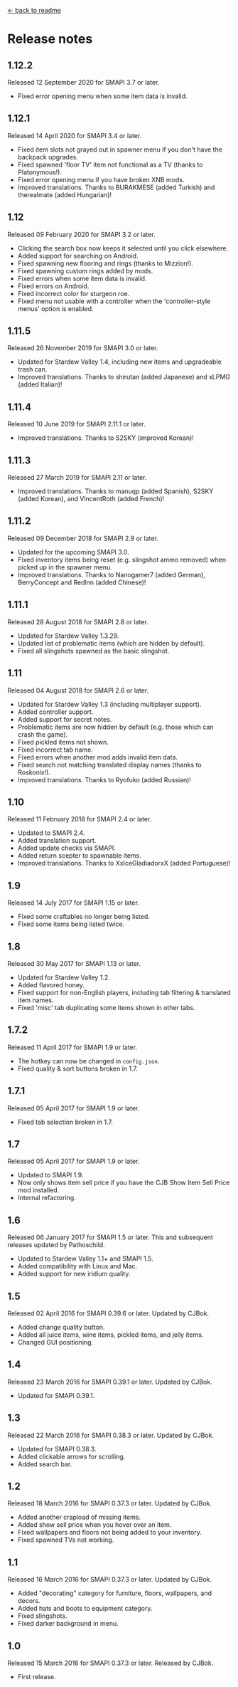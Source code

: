 [← back to readme](README.md)

# Release notes
## 1.12.2
Released 12 September 2020 for SMAPI 3.7 or later.

* Fixed error opening menu when some item data is invalid.

## 1.12.1
Released 14 April 2020 for SMAPI 3.4 or later.

* Fixed item slots not grayed out in spawner menu if you don't have the backpack upgrades.
* Fixed spawned 'floor TV' item not functional as a TV (thanks to Platonymous!).
* Fixed error opening menu if you have broken XNB mods.
* Improved translations. Thanks to BURAKMESE (added Turkish) and therealmate (added Hungarian)!

## 1.12
Released 09 February 2020 for SMAPI 3.2 or later.

* Clicking the search box now keeps it selected until you click elsewhere.
* Added support for searching on Android.
* Fixed spawning new flooring and rings (thanks to Mizzion!).
* Fixed spawning custom rings added by mods.
* Fixed errors when some item data is invalid.
* Fixed errors on Android.
* Fixed incorrect color for sturgeon roe.
* Fixed menu not usable with a controller when the 'controller-style menus' option is enabled.

## 1.11.5
Released 26 November 2019 for SMAPI 3.0 or later.

* Updated for Stardew Valley 1.4, including new items and upgradeable trash can.
* Improved translations. Thanks to shirutan (added Japanese) and xLPMG (added Italian)!

## 1.11.4
Released 10 June 2019 for SMAPI 2.11.1 or later.

* Improved translations. Thanks to S2SKY (improved Korean)!

## 1.11.3
Released 27 March 2019 for SMAPI 2.11 or later.

* Improved translations. Thanks to manuqp (added Spanish), S2SKY (added Korean), and VincentRoth (added French)!

## 1.11.2
Released 09 December 2018 for SMAPI 2.9 or later.

* Updated for the upcoming SMAPI 3.0.
* Fixed inventory items being reset (e.g. slingshot ammo removed) when picked up in the spawner menu.
* Improved translations. Thanks to Nanogamer7 (added German), BerryConcept and Redlnn (added Chinese)!

## 1.11.1
Released 28 August 2018 for SMAPI 2.8 or later.

* Updated for Stardew Valley 1.3.29.
* Updated list of problematic items (which are hidden by default).
* Fixed all slingshots spawned as the basic slingshot.

## 1.11
Released 04 August 2018 for SMAPI 2.6 or later.

* Updated for Stardew Valley 1.3 (including multiplayer support).
* Added controller support.
* Added support for secret notes.
* Problematic items are now hidden by default (e.g. those which can crash the game).
* Fixed pickled items not shown.
* Fixed incorrect tab name.
* Fixed errors when another mod adds invalid item data.
* Fixed search not matching translated display names (thanks to Roskonix!).
* Improved translations. Thanks to Ryofuko (added Russian)!

## 1.10
Released 11 February 2018 for SMAPI 2.4 or later.

* Updated to SMAPI 2.4.
* Added translation support.
* Added update checks via SMAPI.
* Added return scepter to spawnable items.
* Improved translations. Thanks to XxIceGladiadorxX (added Portuguese)!

## 1.9
Released 14 July 2017 for SMAPI 1.15 or later.

* Fixed some craftables no longer being listed.
* Fixed some items being listed twice.

## 1.8
Released 30 May 2017 for SMAPI 1.13 or later.

* Updated for Stardew Valley 1.2.
* Added flavored honey.
* Fixed support for non-English players, including tab filtering & translated item names.
* Fixed 'misc' tab duplicating some items shown in other tabs.

## 1.7.2
Released 11 April 2017 for SMAPI 1.9 or later.

* The hotkey can now be changed in `config.json`.
* Fixed quality & sort buttons broken in 1.7.

## 1.7.1
Released 05 April 2017 for SMAPI 1.9 or later.

* Fixed tab selection broken in 1.7.

## 1.7
Released 05 April 2017 for SMAPI 1.9 or later. 

* Updated to SMAPI 1.9.
* Now only shows item sell price if you have the CJB Show Item Sell Price mod installed.
* Internal refactoring.

## 1.6
Released 06 January 2017 for SMAPI 1.5 or later. This and subsequent releases updated by Pathoschild.

* Updated to Stardew Valley 1.1+ and SMAPI 1.5.
* Added compatibility with Linux and Mac.
* Added support for new iridium quality.

## 1.5
Released 02 April 2016 for SMAPI 0.39.6 or later. Updated by CJBok.

* Added change quality button.
* Added all juice items, wine items, pickled items, and jelly items.
* Changed GUI positioning.

## 1.4
Released 23 March 2016 for SMAPI 0.39.1 or later. Updated by CJBok.

* Updated for SMAPI 0.39.1.

## 1.3
Released 22 March 2016 for SMAPI 0.38.3 or later. Updated by CJBok.

* Updated for SMAPI 0.38.3.
* Added clickable arrows for scrolling.
* Added search bar.

## 1.2
Released 18 March 2016 for SMAPI 0.37.3 or later. Updated by CJBok.

* Added another crapload of missing items.
* Added show sell price when you hover over an item.
* Fixed wallpapers and floors not being added to your inventory.
* Fixed spawned TVs not working.

## 1.1
Released 16 March 2016 for SMAPI 0.37.3 or later. Updated by CJBok.

* Added "decorating" category for furniture, floors, wallpapers, and decors.
* Added hats and boots to equipment category.
* Fixed slingshots.
* Fixed darker background in menu.

## 1.0
Released 15 March 2016 for SMAPI 0.37.3 or later. Released by CJBok.

* First release.
